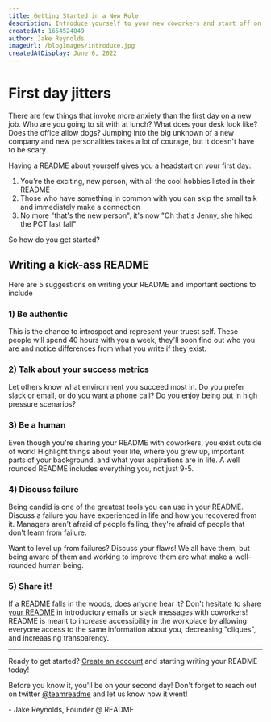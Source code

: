 ```yaml
---
title: Getting Started in a New Role
description: Introduce yourself to your new coworkers and start off on the right foot.
createdAt: 1654524849
author: Jake Reynolds
imageUrl: /blogImages/introduce.jpg
createdAtDisplay: June 6, 2022
---
```


# First day jitters

There are few things that invoke more anxiety than the first day on a new job. Who are you going to sit with at lunch? What does your desk look like? Does the office allow dogs? Jumping into the big unknown of a new company and new personalities takes a lot of courage, but it doesn't have to be scary.

Having a README about yourself gives you a headstart on your first day:
1) You're the exciting, new person, with all the cool hobbies listed in their README
2) Those who have something in common with you can skip the small talk and immediately make a connection
3) No more "that's the new person", it's now "Oh that's Jenny, she hiked the PCT last fall"

So how do you get started?

## Writing a kick-ass README
Here are 5 suggestions on writing your README and important sections to include

### 1) Be authentic
This is the chance to introspect and represent your truest self. These people will spend 40 hours with you a week, they'll soon find out who you are and notice differences from what you write if they exist.

### 2) Talk about your success metrics
Let others know what environment you succeed most in. Do you prefer slack or email, or do you want a phone call? Do you enjoy being put in high pressure scenarios?

### 3) Be a human
Even though you're sharing your README with coworkers, you exist outside of work! Highlight things about your life, where you grew up, important parts of your background, and what your aspirations are in life. A well rounded README includes everything you, not just 9-5.

### 4) Discuss failure
Being candid is one of the greatest tools you can use in your README. Discuss a failure you have experienced in life and how you recovered from it. Managers aren't afraid of people failing, they're afraid of people that don't learn from failure.

Want to level up from failures? Discuss your flaws! We all have them, but being aware of them and working to improve them are what make a well-rounded human being.

### 5) Share it!
If a README falls in the woods, does anyone hear it? Don't hesitate to [share your README](./sharing) in introductory emails or slack messages with coworkers! README is meant to increase accessibility in the workplace by allowing everyone access to the same information about you, decreasing "cliques", and increaasing transparency.

---

Ready to get started? [Create an account](/auth/register) and starting writing your README today!

Before you know it, you'll be on your second day! Don't forget to reach out on twitter [@teamreadme](https://twitter.com/teamreadme) and let us know how it went!

\- Jake Reynolds, Founder @ README
